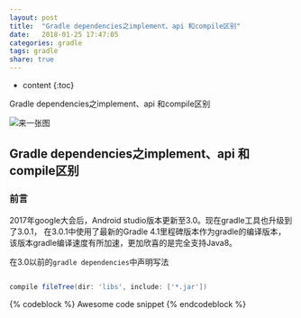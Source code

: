 ```yaml
---
layout: post
title:  "Gradle dependencies之implement、api 和compile区别"
date:   2018-01-25 17:47:05
categories: gradle
tags: gradle
share: true
---
```


* content
{:toc}

Gradle dependencies之implement、api 和compile区别

![来一张图](https://crackberry.com/sites/crackberry.com/files/styles/small/public/topic_images/2013/ANDROID.png?itok=xhm7jaxS)






## Gradle dependencies之implement、api 和compile区别

### 前言  
2017年google大会后，Android studio版本更新至3.0。现在gradle工具也升级到了3.0.1，
在3.0.1中使用了最新的Gradle 4.1里程碑版本作为gradle的编译版本，该版本gradle编译速度有所加速，更加欣喜的是完全支持Java8。


在3.0以前的`gradle dependencies`中声明写法
```groovy

compile fileTree(dir: 'libs', include: ['*.jar'])

```
{% codeblock %}
Awesome code snippet
{% endcodeblock %}